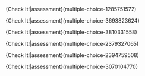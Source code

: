 {Check It!|assessment}(multiple-choice-1285751572)

{Check It!|assessment}(multiple-choice-3693823624)

{Check It!|assessment}(multiple-choice-3810331558)

{Check It!|assessment}(multiple-choice-2379327065)

{Check It!|assessment}(multiple-choice-2394759508)

{Check It!|assessment}(multiple-choice-3070104770)



